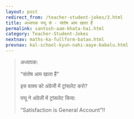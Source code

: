 ```yaml
---
layout: post
redirect_from: /teacher-student-jokes/3.html
title: अध्यापक पप्पू से - संतोष आम खाता हैं
permalink: santosh-aam-khata-hai.html
category: Teacher-Student-Jokes
nextnav: maths-ka-fullform-batao.html
prevnav: kal-school-kyun-nahi-aaye-babalu.html
---
```

> अध्यापक:
> 
> “संतोष आम खाता हैं”
> 
> इस वाक्य को अंग्रेजी में ट्रांसलेट करो?
> 
> पप्पू ने अंग्रेज़ी में ट्रांसलेट किया:
> 
> “Satisfaction is General Account”!!